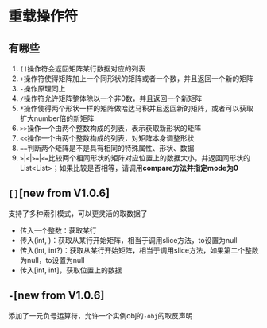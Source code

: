 # 重载操作符

## 有哪些
1. `[]`操作符会返回矩阵某行数据对应的列表
2. `+`操作符使得矩阵加上一个同形状的矩阵或者一个数，并且返回一个新的矩阵
3. `-`操作原理同上
4. `/`操作符允许矩阵整体除以一个非0数，并且返回一个新矩阵
5. `*`操作使得两个形状一样的矩阵做哈达马积并且返回新的矩阵，或者可以获取扩大number倍的新矩阵
6. `>>`操作一个由两个整数构成的列表，表示获取新形状的矩阵
7. `<<`操作一个由两个整数构成的列表，对矩阵本身调整形状
8. `==`判断两个矩阵是不是具有相同的特殊属性、形状、数据
9. `>`|`<`|`>=`|`<=`比较两个相同形状的矩阵对应位置上的数据大小，并返回同形状的List<List<bool>>；如果比较是否相等，请调用**compare方法并指定mode为0**

## `[]`[new from V1.0.6]
支持了多种索引模式，可以更灵活的取数据了
- 传入一个整数：获取某行
- 传入(int, )：获取从某行开始矩阵，相当于调用slice方法，to设置为null
- 传入(int, int?)：获取从某行开始矩阵，相当于调用slice方法，如果第二个整数为null，to设置为null
- 传入[int, int]，获取位置上的数据

## `-`[new from V1.0.6]
添加了一元负号运算符，允许一个实例obj的`-obj`的取反声明